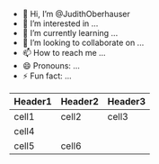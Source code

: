 - 👋 Hi, I’m @JudithOberhauser
- 👀 I’m interested in ...
- 🌱 I’m currently learning ...
- 💞️ I’m looking to collaborate on ...
- 📫 How to reach me ...
- 😄 Pronouns: ...
- ⚡ Fun fact: ...

<!---
JudithOberhauser/JudithOberhauser is a ✨ special ✨ repository because its `README.md` (this file) appears on your GitHub profile.
You can click the Preview link to take a look at your changes.
--->

| Header1 | Header2 | Header3 | 
| ------- | ------- | ------- | 
| cell1 | cell2 | cell3 | 
| cell4 | 
| cell5 | cell6 |
